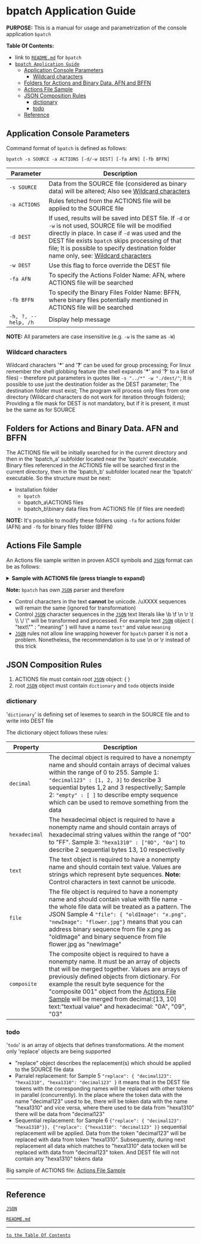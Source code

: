 # bpatch Application Guide

**PURPOSE:** This is a manual for usage and parametrization of the console application `bpatch`

**Table Of Contents:**
* link to [`README.md`][readme_md] for `bpatch`
* [`bpatch Application Guide`](#bpatch-application-guide)
  * [Application Console Parameters](#application-console-parameters)
    * [Wildcard characters](#wildcard-characters)
  * [Folders for Actions and Binary Data. AFN and BFFN](#folders-for-actions-and-binary-data-afn-and-bffn)
  * [Actions File Sample](#actions-file-sample)
  * [JSON Composition Rules](#json-composition-rules)
    * [dictionary](#dictionary)
    * [todo](#todo)
  * [Reference](#reference)

## Application Console Parameters
Command format of `bpatch` is defined as follows:

`bpatch -s SOURCE -a ACTIONS [-d/-w DEST] [-fa AFN] [-fb BFFN]`

| Parameter | Description |
| --- | --- |
| `-s SOURCE` | Data from the SOURCE file (considered as binary data) will be altered; Also see [Wildcard characters](#wildcard-characters) |
| `-a ACTIONS` | Rules fetched from the ACTIONS file will be applied to the SOURCE file |
| `-d DEST` |  If used, results will be saved into DEST file. If `-d` or `-w` is not used, SOURCE file will be modified directly in place. In case if `-d` was used and the DEST file exists `bpatch` skips processing of that file; It is possible to specify destination folder name only, see: [Wildcard characters](#wildcard-characters)  |
| `-w DEST` | Use this flag to force override the DEST file |
| `-fa AFN` | To specify the Actions Folder Name: AFN, where ACTIONS file will be searched |
| `-fb BFFN` | To specify the Binary Files Folder Name: BFFN, where binary files potentially mentioned in ACTIONS file will be searched |
| `-h, ?, --help, /h` | Display help message |

**NOTE:** All parameters are case insensitive (e.g. `-w` is the same as `-W`)

### Wildcard characters

Wildcard characters '**\***' and '**?**' can be used for group processing; For linux remember the shell globbing feature (the shell expands '**\***' and '**?**' to a list of files) - therefore put parameters in quotes like `-s "../*" -w "./dest/"`; It is possible to use just the destination folder as the DEST parameter; The destination folder must exist; The program will process only files from one directory (Wildcard characters do not work for iteration through folders); Providing a file mask for DEST is not mandatory, but if it is present, it must be the same as for SOURCE

## Folders for Actions and Binary Data. AFN and BFFN

The ACTIONS file will be initially searched for in the current directory and then in the 'bpatch_a' subfolder located near the 'bpatch' executable. Binary files referenced in the ACTIONS file will be searched first in the current directory, then in the 'bpatch_b' subfolder located near the 'bpatch' executable. So the structure must be next:
  * Installation folder
    * `bpatch`
    * bpatch_a\\ACTIONS files
    * bpatch_b\\binary data files from ACTIONS file (if files are needed)

**NOTE:** It's possible to modify these folders using `-fa` for actions folder (AFN) and `-fb` for binary files folder (BFFN)

## Actions File Sample
An Actions file sample written in proven ASCII symbols and [`JSON`][JSON] format can be as follows:

<details><summary><B>Sample with ACTIONS file (press triangle to expand)</B></summary>

```json
{
    "dictionary":
    {
        "decimal":
        {
            "pattern name": [ 13, 10 ],
            "another binary": [ 13 ]
        },
        "hexadecimal":
        {
            "hex pattern name": [ "0A", "09", "03" ],
            "hex02": [ "00", "Fe", "3A" ]
        },
        "text":
        {
            "text name": "textual value",
            "Hi": "Hello World!"
        },
        "file":
        {
            "fileX": "filename.bin"
        },
        "composite":
        [
            {
                "composite 001":
                [
                    "pattern name",
                    "text name",
                    "hex pattern name"
                ]
            },
            {
                "complexOne":
                [
                    "hex02",
                    "fileX",
                    "Hi",
                    "composite 001"
                ]
            }
        ]
    },
    "todo":
    [
        {
            "replace":
            {
                "pattern name": "hex pattern name",
                "hex02": "complexOne"
            }
        },
        {
            "replace":
            {
                "text name": "fileX"
            }
        }
    ]
}
```
</details>

**Note:** `bpatch` has own [`JSON`][JSON] parser and therefore
  * Control characters in the text **cannot** be unicode. /uXXXX sequences will remain the same (ignored for transformation)
  * Control [`JSON`][JSON] character sequences in the [`JSON`][JSON] text literals like \\b \\f \\n \\r \\t \\\\ \\/ \\" will be transformed and processed. For example text [`JSON`][JSON] object { "text\\"" : "meaning" } will have a name `text"` and value `meaning`
  * [`JSON`][JSON] rules not allow line wrapping however for `bpatch` parser it is not a problem. Nonetheless, the recommendation is to use \\n or \\r instead of this trick


## JSON Composition Rules
1. ACTIONS file must contain root [`JSON`][JSON] object: { }
1. root [`JSON`][JSON] object must contain `dictionary` and `todo` objects inside

### dictionary
 '`dictionary`' is defining set of lexemes to search in the SOURCE file and to write into DEST file

The dictionary object follows these rules:

| Property | Description |
| --- | --- |
| `decimal` | The decimal object is required to have a nonempty name and should contain arrays of decimal values within the range of 0 to 255. Sample 1: `"decimal123" : [1, 2, 3]` to describe 3 sequential bytes 1,2 and 3 respectivelly; Sample 2: `"empty" : [ ]` to describe empty sequence which can be used to remove something from the data |
| `hexadecimal` | The hexadecimal object is required to have a nonempty name and should contain arrays of hexadecimal string values within the range of "00" to "FF". Sample 3: `"hexa1310" : ["0D", "0a"]` to describe 2 sequential bytes 13, 10 respectivelly |
| `text` | The text object is required to have a nonempty name and should contain text value. Values are strings which represent byte sequences. **Note:** Control characters in text cannot be unicode. |
| `file` | The file object is required to have a nonempty name and should contain value with file name - the whole file data will be treated as a pattern. The JSON Sample 4 `"file": { "oldImage": "x.png", "newImage": "flower.jpg"}` means that you can address binary sequence from file x.png as "oldImage" and binary sequence from file flower.jpg as "newImage" |
| `composite` | The composite object is required to have a nonempty name. It must be an array of objects that will be merged together. Values are arrays of previously defined objects from dictionary. For example the result byte sequence for the "composite 001" object from the [Actions File Sample](#actions-file-sample) will be merged from decimal:[13, 10] text:"textual value" and hexadecimal: "0A", "09", "03" |

### todo
 '`todo`' is an array of objects that defines transformations. At the moment only 'replace' objects are being supported
 * "replace" object describes the replacement(s) which should be applied to the SOURCE file data
 * Parralel replacement: for Sample 5 `"replace": { "decimal123": "hexa1310", "hexa1310": "decimal123" }` it means that in the DEST file tokens with the corresponding names will be replaced with other tokens in parallel (concurrently). In the place where the token data with the name "decimal123" used to be, there will be token data with the name "hexa1310" and vice versa, where there used to be data from "hexa1310" there will be data from "decimal123"
 * Sequential replacement: for Sample 6 `{"replace": { "decimal123": "hexa1310"}}, {"replace": {"hexa1310": "decimal123" }}` sequential replacement will be applied. Data from the token "decimal123" will be replaced with data from token "hexa1310". Subsequently, during next replacement all data which matches to "hexa1310" data tocken will be replaced with data from "decimal123" token. And DEST file will not contain any "hexa1310" tokens data

Big sample of ACTIONS file: [Actions File Sample](#actions-file-sample)

---
## Reference

[`JSON`][JSON]

[`README.md`][readme_md]

[JSON]:https://www.json.org/json-en.html

[readme_md]:./README.md
---
[`to the Table Of Contents`](#bpatch-application-guide)
